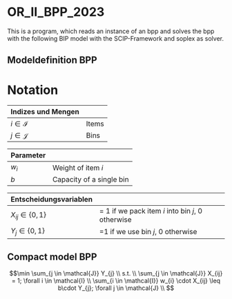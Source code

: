 # OR_II_BPP_2023

This is a program, which reads an instance of an bpp and solves the bpp with the following BIP model with the SCIP-Framework and soplex as solver.

## Modeldefinition BPP
# Notation

| Indizes und Mengen |                        |
| ------------------ | ---------------------- |
| $i \in \mathcal{I}$ | Items |
| $j \in \mathcal{J}$ | Bins |

| Parameter |                        |
| --------- | ---------------------- |
| $w_{i}$ | Weight of item $i$ |
| $b$ | Capacity of a single bin |

| Entscheidungsvariablen |                        |
| ---------------------- | ---------------------- |
| $X_{ij} \in\{0, 1\}$ | = 1 if we pack item $i$ into bin $j$, 0 otherwise |
| $Y_{j} \in\{0, 1\}$ | =1 if we use bin $j$, 0 otherwise |

## Compact model BPP

```math
\min \sum_{j \in \mathcal{J}} Y_{j} \\

s.t. \\

\sum_{j \in \mathcal{J}} X_{ij} = 1; \forall   i \in \mathcal{I} \\

\sum_{i \in \mathcal{I}} w_{i} \cdot X_{ij} \leq b\cdot Y_{j}; \forall j \in \mathcal{J} \\

```
